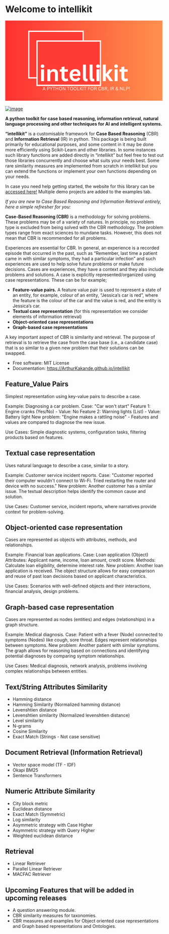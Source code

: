 # Welcome to intellikit

![logo](intellikit_package.png)

[![image](https://img.shields.io/pypi/v/intellikit.svg)](https://pypi.python.org/pypi/intellikit)


**A python toolkit for case based reasoning, information retrieval, natural language processing and other techniques for AI and intelligent systems.**

**“intellikit”** is a customisable framework for **Case Based Reasoning** (CBR) and **Information Retrieval** (IR) in python. This package is being built primarily for educational purposes, and some content in it may be done more efficiently using Scikit-Learn and other libraries. In some instances such library functions are added directly in “intellikit” but feel free to test out those libraries concurrently and choose what suits your needs best. Some rare similarity measures are implemented from scratch in intellikit but you can extend the functions or implement your own functions depending on your needs. 

In case you need help getting started, the website for this library can be [accessed here!](https://ArthurKakande.github.io/intellikit) Multiple demo projects are added to the examples tab.

*If you are new to Case Based Reasoning and Information Retrieval entirely, here a simple refresher for you:*

**Case-Based Reasoning (CBR)** is a methodology for solving problems. These 
problems may be of a variety of natures. In principle, no problem type is excluded from 
being solved with the CBR methodology. The problem types range from exact sciences 
to mundane tasks. However, this does not mean that CBR is recommended for all problems.

Experiences are essential for CBR. In general, an experience is a recorded episode that occurred in the past, such as “Remember, last time a patient came in with similar symptoms, they had a particular infection” and such experiences are used to help solve future problems or make future decisions. Cases are experiences, they have a context and they also include problems and solutions. A case is explicitly represented/organized using case representations. These can be for example; 

-   **Feature-value pairs.** A feature value pair is used to represent a state of an entity, for example, colour of an entity, “Jessica’s car is red”, where the feature is the colour of the car and the value is red, and the entity is Jessica’s car.
-   **Textual case representation** (for this representation we consider elements of information retrieval)
-   **Object-oriented case representations**
-   **Graph-based case representations**

A key important aspect of CBR is similarity and retrieval. The purpose of retrieval is to retrieve the case from the case base (i.e., a candidate case) that is so similar to a given new problem that their solutions can be swapped. 


-   Free software: MIT License
-   Documentation: <https://ArthurKakande.github.io/intellikit>
    

## Feature_Value Pairs
  Simplest representation using key-value pairs to describe a case.
  
  Example: Diagnosing a car problem.
  Case: "Car won't start"
  Feature 1: Engine cranks (Yes/No) - Value: No
  Feature 2: Warning lights (List) - Value: Battery light
  New problem: "Engine makes a rattling noise" - Features and values are compared to diagnose the new issue.
  
  Use Cases: Simple diagnostic systems, configuration tasks, filtering products based on features.

## Textual case representation
  Uses natural language to describe a case, similar to a story.
  
  Example: Customer service incident reports.
  Case: "Customer reported their computer wouldn't connect to Wi-Fi. Tried restarting the router and device with no success."
  New problem: Another customer has a similar issue. The textual description helps identify the common cause and solution.
  
  Use Cases: Customer service, incident reports, where narratives provide context for problem-solving.

## Object-oriented case representation
  Cases are represented as objects with attributes, methods, and relationships.
  
  Example: Financial loan applications.
  Case: Loan application (Object)
  Attributes: Applicant name, income, loan amount, credit score.
  Methods: Calculate loan eligibility, determine interest rate.
  New problem: Another loan application is received. The object structure allows for easy comparison and reuse of past loan decisions based on applicant characteristics.
  
  Use Cases: Scenarios with well-defined objects and their interactions, financial analysis, design problems.

## Graph-based case representation
  Cases are represented as nodes (entities) and edges (relationships) in a graph structure.

  Example: Medical diagnosis.
  Case: Patient with a fever (Node) connected to symptoms (Nodes) like cough, sore throat. Edges represent relationships between symptoms.
  New problem: Another patient with similar symptoms. The graph allows for reasoning based on connections and identifying potential diagnoses by comparing symptom relationships.
  
  Use Cases: Medical diagnosis, network analysis, problems involving complex relationships between entities.



## Text/String Attributes Similarity
-   Hamming distance
-   Hamming Similarity (Normalized hamming distance)
-   Levenshtien distance
-   Levenshtien similarity (Normalized levenshtien distance)
-   Level similarity
-   N-grams
-   Cosine Similarity
-   Exact Match (Strings - Not case sensitive)

## Document Retrieval (Information Retrieval)
-   Vector space model (TF - IDF) 
-   Okapi BM25
-   Sentence Transformers

## Numeric Attribute Similarity
-   City block metric
-   Euclidean distance
-   Exact Match (Symmetric)
-   Log similarity
-   Asymmetric strategy with Case Higher 
-   Asymmetric strategy with Query Higher
-   Weighted euclidean distance

## Retrieval
-   Linear Retriever
-   Parallel Linear Retriever
-   MACFAC Retriever

## Upcoming Features that will be added in upcoming releases
-   A question answering module.
-   CBR similarity measures for taxonomies.
-   CBR measures and examples for Object oriented case representations and Graph based representations and Ontologies.

